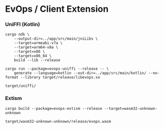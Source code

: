 # EvOps / Client Extension

### UniFFI (Kotlin)

```shell
cargo ndk \
    --output-dir=../app/src/main/jniLibs \
    --target=armeabi-v7a \
    --target=arm64-v8a \
    --target=x86 \
    --target=x86_64 \
    build --lib --release

cargo run --package=evops-uniffi --release -- \
    generate --language=kotlin --out-dir=../app/src/main/kotlin/ --no-format --library target/release/libevops.so
```

`target/uniffi/`

### Extism

```shell
cargo build --package=evops-extism --release --target=wasm32-unknown-unknown
```

`target/wasm32-unknown-unknown/release/evops.wasm`
